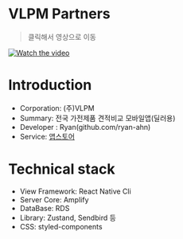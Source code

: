 # VLPM Partners
> 클릭해서 영상으로 이동

[![Watch the video](https://storage.googleapis.com/ryan-ahn.appspot.com/public/vlpm-service.png)](https://youtu.be/-XkDzxSvvK8)

# Introduction

- Corporation: (주)VLPM
- Summary: 전국 가전제품 견적비교 모바일앱(딜러용)
- Developer : Ryan(github.com/ryan-ahn)
- Service: [앱스토어](https://play.google.com/store/apps/details?id=com.vlpmpartnersrelease&hl=ko-KR)

# Technical stack

- View Framework: React Native Cli
- Server Core: Amplify
- DataBase: RDS
- Library: Zustand, Sendbird 등
- CSS: styled-components
